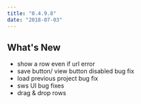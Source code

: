 ```yaml
---
title: "0.4.9.8"
date: "2018-07-03"
---
```


## What's New
- show a row even if url error
- save button/ view button disabled bug fix
- load previous project bug fix
- sws UI bug fixes
- drag & drop rows